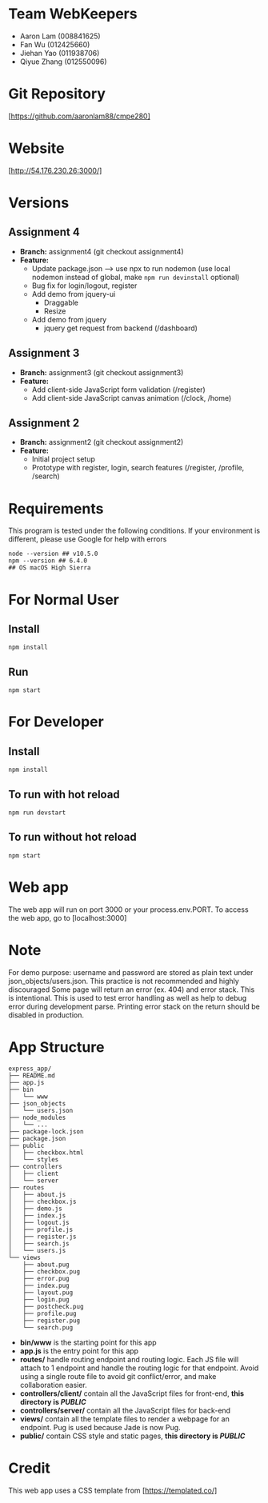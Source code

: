 # Team __WebKeepers__
* Aaron Lam (008841625)
* Fan Wu (012425660)
* Jiehan Yao (011938706)
* Qiyue Zhang (012550096)

# Git Repository
[https://github.com/aaronlam88/cmpe280]

# Website
[http://54.176.230.26:3000/]

# Versions
## Assignment 4
* __Branch:__ assignment4 (git checkout assignment4)
* __Feature:__
    * Update package.json --> use npx to run nodemon (use local nodemon instead of global, make `npm run devinstall` optional)
    * Bug fix for login/logout, register
    * Add demo from jquery-ui
        * Draggable
        * Resize
    * Add demo from jquery
        * jquery get request from backend (/dashboard)
## Assignment 3
* __Branch:__ assignment3 (git checkout assignment3)
* __Feature:__ 
    * Add client-side JavaScript form validation (/register)
    * Add client-side JavaScript canvas animation (/clock, /home)
## Assignment 2
* __Branch:__ assignment2 (git checkout assignment2)
* __Feature:__
    * Initial project setup
    * Prototype with register, login, search features (/register, /profile, /search)

# Requirements
This program is tested under the following conditions. If your environment is different, please use Google for help with errors
```
node --version ## v10.5.0
npm --version ## 6.4.0
## OS macOS High Sierra
```
# For Normal User
## Install
```
npm install
```
## Run
```
npm start
```

# For Developer
## Install
```
npm install
```

## To run with hot reload
```
npm run devstart
```

## To run without hot reload
```
npm start
```

# Web app
The web app will run on port 3000 or your process.env.PORT. To access the web app, go to [localhost:3000]

# Note
For demo purpose: username and password are stored as plain text under json_objects/users.json. This practice is not recommended and highly discouraged
Some page will return an error (ex. 404) and error stack. This is intentional. This is used to test error handling as well as help to debug error during development parse. Printing error stack on the return should be disabled in production.

# App Structure
```
express_app/
├── README.md
├── app.js
├── bin
│   └── www
├── json_objects
│   └── users.json
├── node_modules
│   └── ...
├── package-lock.json
├── package.json
├── public
│   ├── checkbox.html
│   └── styles
├── controllers
│   ├── client
│   └── server
├── routes
│   ├── about.js
│   ├── checkbox.js
│   ├── demo.js
│   ├── index.js
│   ├── logout.js
│   ├── profile.js
│   ├── register.js
│   ├── search.js
│   └── users.js
└── views
    ├── about.pug
    ├── checkbox.pug
    ├── error.pug
    ├── index.pug
    ├── layout.pug
    ├── login.pug
    ├── postcheck.pug
    ├── profile.pug
    ├── register.pug
    └── search.pug
```
- __bin/www__ is the starting point for this app
- __app.js__ is the entry point for this app
- __routes/__ handle routing endpoint and routing logic. Each JS file will attach to 1 endpoint and handle the routing logic for that endpoint. Avoid using a single route file to avoid git conflict/error, and make collaboration easier.
- __controllers/client/__ contain all the JavaScript files for front-end, **this directory is _PUBLIC_**
- __controllers/server/__ contain all the JavaScript files for back-end
- __views/__ contain all the template files to render a webpage for an endpoint. Pug is used because Jade is now Pug.
- __public/__ contain CSS style and static pages, **this directory is _PUBLIC_**

# Credit
This web app uses a CSS template from [https://templated.co/]